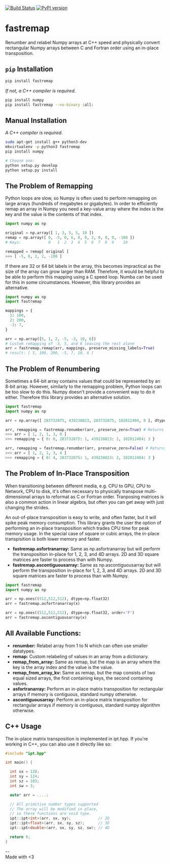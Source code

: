 [![Build Status](https://travis-ci.org/seung-lab/fastremap.svg?branch=master)](https://travis-ci.org/seung-lab/fastremap) [![PyPI version](https://badge.fury.io/py/fastremap.svg)](https://badge.fury.io/py/fastremap)  

# fastremap

Renumber and relabel Numpy arrays at C++ speed and physically convert rectangular Numpy arrays between C and Fortran order using an in-place transposition.   

## `pip` Installation

```bash
pip install fastremap
```

*If not, a C++ compiler is required.*

```bash
pip install numpy
pip install fastremap --no-binary :all:
```

## Manual Installation

*A C++ compiler is required.*

```bash
sudo apt-get install g++ python3-dev 
mkvirtualenv -p python3 fastremap
pip install numpy

# Choose one:
python setup.py develop  
python setup.py install 
```

## The Problem of Remapping

Python loops are slow, so Numpy is often used to perform remapping on large arrays (hundreds of megabytes or gigabytes). In order to efficiently remap an array in Numpy you need a key-value array where the index is the key and the value is the contents of that index. 

```python 
import numpy as np 

original = np.array([ 1, 3, 5, 5, 10 ])
remap = np.array([ 0, -5, 0, 6, 0, 0, 2, 0, 0, 0, -100 ])
# Keys:            0   1  2  3  4  5  6  7  8  9    10

remapped = remap[ original ]
>>> [ -5, 6, 2, 2, -100 ]
```

If there are 32 or 64 bit labels in the array, this becomes impractical as the size of the array can grow larger than RAM. Therefore, it would be helpful to be able to perform this mapping using a C speed loop. Numba can be used for this in some circumstances. However, this library provides an alternative.

```python
import numpy as np
import fastremap 

mappings = {
  1: 100,
  2: 200,
  -3: 7,
}

arr = np.array([5, 1, 2, -5, -3, 10, 6])
# Custom remapping of -3, 5, and 6 leaving the rest alone
arr = fastremap.remap(arr, mappings, preserve_missing_labels=True) 
# result: [ 5, 100, 200, -5, 7, 10, 6 ]
```

## The Problem of Renumbering 

Sometimes a 64-bit array contains values that could be represented by an 8-bit array. However, similarly to the remapping problem, Python loops can be too slow to do this. Numpy doesn't provide a convenient way to do it either. Therefore this library provides an alternative solution.

```python
import fastremap
import numpy as np

arr = np.array([ 283732875, 439238823, 283732875, 182812404, 0 ], dtype=np.int64) 

arr, remapping = fastremap.renumber(arr, preserve_zero=True) # Returns uint8 array
>>> arr = [ 1, 2, 1, 3, 0 ]
>>> remapping = { 0: 0, 283732875: 1, 439238823: 2, 182812404: 3 }

arr, remapping = fastremap.renumber(arr, preserve_zero=False) # Returns uint8 array
>>> arr = [ 1, 2, 1, 3, 4 ]
>>> remapping = { 0: 4, 283732875: 1, 439238823: 2, 182812404: 3 }

```

## The Problem of In-Place Transposition 

When transitioning between different media, e.g. CPU to GPU, CPU to Network, CPU to disk, it's often necessary to physically transpose multi-dimensional arrays to reformat as C or Fortran order. Tranposing matrices is also a common action in linear algebra, but often you can get away with just changing the strides.

An out-of-place transposition is easy to write, and often faster, but it will spike peak memory consumption. This library grants the user the option of performing an in-place transposition which trades CPU time for peak memory usage. In the special case of square or cubic arrays, the in-place transpisition is both lower memory and faster.

- **fastremap.asfortranarray:** Same as np.asfortranarray but will perform the transposition in-place for 1, 2, 3, and 4D arrays. 2D and 3D square matrices are faster to process than with Numpy.
- **fastremap.ascontiguousarray:** Same as np.ascontiguousarray but will perform the transposition in-place for 1, 2, 3, and 4D arrays. 2D and 3D square matrices are faster to process than with Numpy.

```python
import fastremap
import numpy as np 

arr = np.ones((512,512,512), dtype=np.float32)
arr = fastremap.asfortranarray(x)

arr = np.ones((512,512,512), dtype=np.float32, order='F')
arr = fastremap.ascontiguousarray(x)
```

## All Available Functions:  
- **renumber:** Relabel array from 1 to N which can often use smaller datatypes.
- **remap:** Custom relabeling of values in an array from a dictionary.
- **remap_from_array:** Same as remap, but the map is an array where the key is the array index and the value is the value.
- **remap_from_array_kv:** Same as remap, but the map consists of two equal sized arrays, the first containing keys, the second containing values.
- **asfortranarray:** Perform an in-place matrix transposition for rectangular arrays if memory is contiguous, standard numpy otherwise.
- **ascontiguousarray:** Perform an in-place matrix transposition for rectangular arrays if memory is contiguous, standard numpy algorithm otherwise.

## C++ Usage

The in-place matrix transposition is implemented in ipt.hpp. If you're working in C++, you can also use it directly like so:

```cpp
#include "ipt.hpp"

int main() {

  int sx = 128;
  int sy = 124;
  int sz = 103;
  int sw = 3;

  auto* arr = ....;

  // All primitive number types supported
  // The array will be modified in place, 
  // so these functions are void type.
  ipt::ipt<int>(arr, sx, sy);            // 2D
  ipt::ipt<float>(arr, sx, sy, sz);      // 3D
  ipt::ipt<double>(arr, sx, sy, sz, sw); // 4D

  return 0;
}
```

--  
Made with <3



